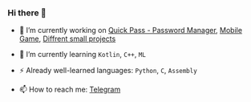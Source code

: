 ### Hi there 👋

- 🔭 I’m currently working on
[Quick Pass - Password Manager](https://github.com/grigorevmp/QuickPass-Mobile-Password-manager), 
[Mobile Game](https://github.com/grigorevmp/LocationGame), 
[Diffrent small projects](https://github.com/grigorevmp/Different-projects)

- 🌱 I’m currently learning `Kotlin`, `C++`, `ML`
- ⚡ Already well-learned languages: `Python`, `C`, `Assembly`
- 📫 How to reach me: [Telegram](https://t.me/grigorevmp)
